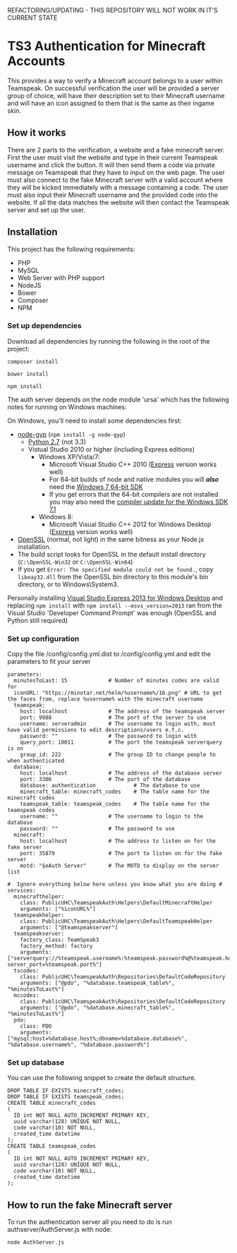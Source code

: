 REFACTORING/UPDATING - THIS REPOSITORY WILL NOT WORK IN IT'S CURRENT STATE

TS3 Authentication for Minecraft Accounts
=========================================

This provides a way to verify a Minecraft account belongs to a user within Teamspeak. On successful verification the
user will be provided a server group of choice, will have their description set to their Minecraft username and will
have an icon assigned to them that is the same as their ingame skin.

How it works
------------

There are 2 parts to the verification, a website and a fake minecraft server. First the user must visit the website and
type in their current Teamspeak username and click the button. It will then send them a code via private message on
Teamspeak that they have to input on the web page. The user must also connect to the fake Minecraft server with a valid
account where they will be kicked immediately with a message containing a code. The user must also input their Minecraft
username and the provided code into the website. If all the data matches the website will then contact the Teamspeak
server and set up the user.

Installation
------------

This project has the following requirements:

- PHP
- MySQL
- Web Server with PHP support
- NodeJS
- Bower
- Composer
- NPM

### Set up dependencies

Download all dependencies by running the following in the root of the project:

`composer install`

`bower install`

`npm install`

The auth server depends on the node module 'ursa' which has the following notes for running on Windows machines:

On Windows, you'll need to install some dependencies first:
 - [node-gyp](https://github.com/TooTallNate/node-gyp/) (`npm install -g node-gyp`)
   - [Python 2.7](http://www.python.org/download/releases/2.7.3#download) (not 3.3)
   - Vistual Studio 2010 or higher (including Express editions)
     - Windows XP/Vista/7:
        - Microsoft Visual Studio C++ 2010 ([Express](http://go.microsoft.com/?linkid=9709949) version works well)
        - For 64-bit builds of node and native modules you will _**also**_ need the [Windows 7 64-bit SDK](http://www.microsoft.com/en-us/download/details.aspx?id=8279)
        - If you get errors that the 64-bit compilers are not installed you may also need the [compiler update for the Windows SDK 7.1](http://www.microsoft.com/en-us/download/details.aspx?id=4422)
     - Windows 8:
        - Microsoft Visual Studio C++ 2012 for Windows Desktop ([Express](http://go.microsoft.com/?linkid=9816758) version works well)
 - [OpenSSL](http://slproweb.com/products/Win32OpenSSL.html) (normal, not light)
in the same bitness as your Node.js installation.
  - The build script looks for OpenSSL in the default install directory  
  (`C:\OpenSSL-Win32` or `C:\OpenSSL-Win64`)
  - If you get `Error: The specified module could not be found.`, copy `libeay32.dll` from the OpenSSL bin directory to this module's bin directory, or to Windows\System3.

Personally installing [Visual Studio Express 2013 for Windows Desktop](http://www.visualstudio.com/downloads/download-visual-studio-vs) and replacing `npm install` with `npm install --msvs_version=2013` ran from the Visual Studio 'Developer Command Prompt' was enough (OpenSSL and Python still required)

### Set up configuration

Copy the file /config/config.yml.dist to /config/config.yml and edit the parameters to fit your server

    parameters:
      minutesToLast: 15             # Number of minutes codes are valid for
      iconURL: "https://minotar.net/helm/%username%/16.png" # URL to get the faces from, replace %username% with the minecraft username
      teamspeak:
        host: localhost             # The address of the teamspeak server
        port: 9988                  # The port of the server to use
        username: serveradmin       # The username to login with, must have valid permissions to edit descriptions/users e.t.c.
        password: ""                # The password to login with
        query_port: 10011           # The port the teamspeak serverquery is on
        group_id: 222               # The group ID to change people to when authenticated
      database:
        host: localhost             # The address of the database server
        port: 3306                  # The port of the database
        database: authentication            # The database to use
        minecraft_table: minecraft_codes    # The table name for the minecraft codes
        teamspeak_table: teamspeak_codes    # The table name for the teamspeak codes
        username: ""                # The username to login to the database
        password: ""                # The password to use
      minecraft:
        host: localhost             # The address to listen on for the fake server
        port: 35879                 # The port to listen on for the fake server
        motd: "§eAuth Server"       # The MOTD to display on the server list

    #  Ignore everything below here unless you know what you are doing #
    services:
      minecrafthelper:
        class: PublicUHC\TeamspeakAuth\Helpers\DefaultMinecraftHelper
        arguments: ["%iconURL%"]
      teamspeakhelper:
        class: PublicUHC\TeamspeakAuth\Helpers\DefaultTeamspeakHelper
        arguments: ["@teamspeakserver"]
      teamspeakserver:
        factory_class: TeamSpeak3
        factory_method: factory
        arguments: ["serverquery://%teamspeak.username%:%teamspeak.password%@%teamspeak.host%:%teamspeak.query_port%/?server_port=%teamspeak.port%"]
      tscodes:
        class: PublicUHC\TeamspeakAuth\Repositories\DefaultCodeRepository
        arguments: ["@pdo", "%database.teamspeak_table%", "%minutesToLast%"]
      mccodes:
        class: PublicUHC\TeamspeakAuth\Repositories\DefaultCodeRepository
        arguments: ["@pdo", "%database.minecraft_table%", "%minutesToLast%"]
      pdo:
        class: PDO
        arguments: ["mysql:host=%database.host%;dbname=%database.database%", "%database.username%", "%database.password%"]
        
### Set up database

You can use the following snippet to create the default structure.

    DROP TABLE IF EXISTS minecraft_codes;
    DROP TABLE IF EXISTS teamspeak_codes;
    CREATE TABLE minecraft_codes
    (
      ID int NOT NULL AUTO_INCREMENT PRIMARY KEY,
      uuid varchar(128) UNIQUE NOT NULL,
      code varchar(10) NOT NULL,
      created_time datetime
    );
    CREATE TABLE teamspeak_codes
    (
      ID int NOT NULL AUTO_INCREMENT PRIMARY KEY,
      uuid varchar(128) UNIQUE NOT NULL,
      code varchar(10) NOT NULL,
      created_time datetime
    );
    
How to run the fake Minecraft server
------------------------------------

To run the authentication server all you need to do is run authserver/AuthServer.js with node:

`node AuthServer.js`